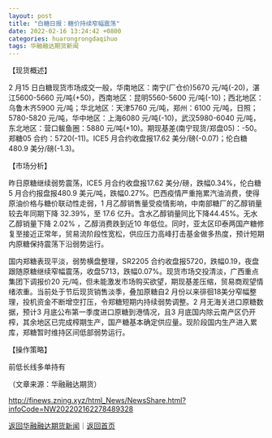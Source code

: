```yaml
---
layout: post
title: "白糖日报：糖价持续窄幅震荡"
date: 2022-02-16 13:24:42 +0800
categories: huarongrongdaqihuo
tags: 华融融达期货新闻
---
```

<p>【现货概述】</p>
 <p>2 月15 日白糖现货市场成交一般，华南地区：南宁(厂仓价)5670 元/吨(-20)，湛江5600-5660 元/吨(+50)，西南地区：昆明5560-5600 元/吨(-10)；西北地区：乌鲁木齐5900 元/吨；华北地区：天津5760 元/吨，郑州：6100 元/吨，日照；5780-5820 元/吨，华中地区：上海6080 元/吨(-10)，武汉5980-6040 元/吨，东北地区：营口鲅鱼圈：5880 元/吨(+10)。期现基差(南宁现货/郑盘05)：-50。郑糖05 合约：5720(-11)。ICE5 月合约收盘报17.62 美分/磅(-0.07)；伦白糖480.9 美分/磅(-1.3)。</p>
 <p>【市场分析】</p>
 <p>昨日原糖继续弱势震荡，ICE5 月合约收盘报17.62 美分/磅，跌幅0.34%，伦白糖5 月合约报盘报480.9 美元/吨，跌幅0.27%。巴西疫情严重拖累汽油消费，使得原油价格与糖价联动性走弱，1 月乙醇销售量受疫情影响，中南部糖厂的乙醇销量较去年同期下降 32.39%，至 17.6 亿升。含水乙醇销量同比下降44.45%。无水乙醇销量下降 2.02% ，乙醇消费跌到近10 年低位。同时，亚太区印泰两国产糖修复至接近正常年，贸易流阶段性宽松，供应压力高峰打击基金做多热度，预计短期内原糖保持震荡下沿弱势运行。</p>
 <p>国内郑糖表现平淡，弱势横盘整理，SR2205 合约收盘报5720，跌幅0.19，夜盘跟随原糖继续窄幅震荡，收盘5713，跌幅0.07%。现货市场交投清淡，广西重点集团下调报价20 元/吨，但未能激发市场购买欲望，期现基差压缩，贸易商观望情绪浓重。当前处于节后现货销售淡季，叠加原糖自2 月份以来徘徊18美分窄幅整理，投机资金不断增空打压，令郑糖短期内持续弱势调整。2 月无海关进口原糖数据，预计3 月底公布第一季度进口原糖到港情况，且3 月底国内除云南产区仍开榨，其余地区已完成榨期生产，国产糖基本确定供应量。现阶段国内生产进入累库，郑糖暂时维持区间低部弱势运行。</p>
 <p>【操作策略】</p>
 <p>前低长线多单持有</p><p class="em_media">（文章来源：华融融达期货）</p>

<http://finews.zning.xyz/html_News/NewsShare.html?infoCode=NW202202162278489328>

[返回华融融达期货新闻](//finews.withounder.com/category/huarongrongdaqihuo.html)｜[返回首页](//finews.withounder.com/)